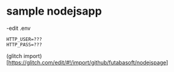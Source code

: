 # sample nodejsapp



-edit .env
```
HTTP_USER=???
HTTP_PASS=???
```

(glitch import)[https://glitch.com/edit/#!/import/github/futabasoft/nodejspage]
